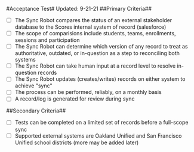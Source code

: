 #Acceptance Test#
Updated: 9-21-21
##Primary Criteria##
- [ ] The Sync Robot compares the status of an external stakeholder database to the Scores internal system of record (salesforce)
- [ ] The scope of comparisions include students, teams, enrollments, sessions and participation
- [ ] The Sync Robot can determine which version of any record to treat as authoritative, outdated, or in-question as a step to reconciling both systems
- [ ] The Sync Robot can take human input at a record level to resolve in-question records
- [ ] The Sync Robot updates (creates/writes) records on either system to achieve "sync"
- [ ] The process can be performed, reliably, on a monthly basis
- [ ] A record/log is generated for review during sync

##Secondary Criteria##
- [ ] Tests can be completed on a limited set of records before a full-scope sync
- [ ] Supported external systems are Oakland Unified and San Francisco Unified school districts (more may be added later)
